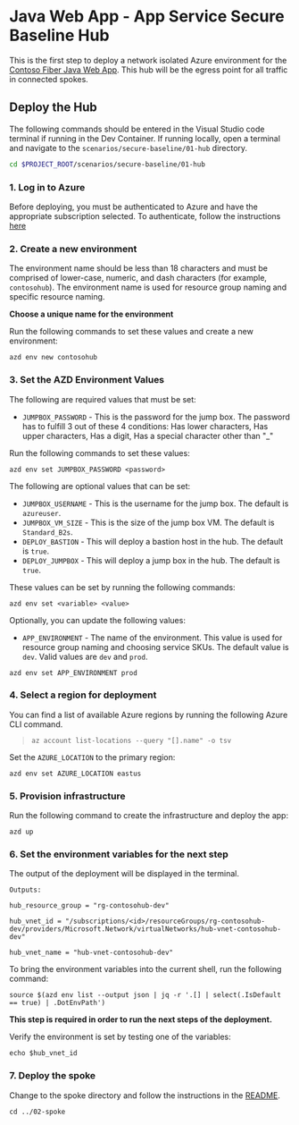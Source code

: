 # Java Web App - App Service Secure Baseline Hub

This is the first step to deploy a network isolated Azure environment for the [Contoso Fiber Java Web App](../README.md).  This hub will be the egress point for all traffic in connected spokes.

## Deploy the Hub

The following commands should be entered in the Visual Studio code terminal if running in the Dev Container.  If running locally, open a terminal and navigate to the `scenarios/secure-baseline/01-hub` directory.

```bash
cd $PROJECT_ROOT/scenarios/secure-baseline/01-hub
```

### 1. Log in to Azure

Before deploying, you must be authenticated to Azure and have the appropriate subscription selected.  To authenticate, follow the instructions [here](../README.md#1-log-in-to-azure)

### 2. Create a new environment

The environment name should be less than 18 characters and must be comprised of lower-case, numeric, and dash characters (for example, `contosohub`).  The environment name is used for resource group naming and specific resource naming. 

**Choose a unique name for the environment**

Run the following commands to set these values and create a new environment:

```shell
azd env new contosohub
```

### 3. Set the AZD Environment Values

The following are required values that must be set:

- `JUMPBOX_PASSWORD` - This is the password for the jump box. The password has to fulfill 3 out of these 4 conditions: Has lower characters, Has upper characters, Has a digit, Has a special character other than "_"

Run the following commands to set these values:

```shell
azd env set JUMPBOX_PASSWORD <password>
```

The following are optional values that can be set:

- `JUMPBOX_USERNAME` - This is the username for the jump box.  The default is `azureuser`.
- `JUMPBOX_VM_SIZE` - This is the size of the jump box VM.  The default is `Standard_B2s`.
- `DEPLOY_BASTION` - This will deploy a bastion host in the hub.  The default is `true`.
- `DEPLOY_JUMPBOX` - This will deploy a jump box in the hub.  The default is `true`.

These values can be set by running the following commands:

```shell
azd env set <variable> <value>
```

Optionally, you can update the following values:

- `APP_ENVIRONMENT` - The name of the environment.  This value is used for resource group naming and choosing service SKUs.  The default value is `dev`. Valid values are `dev` and `prod`.

```shell
azd env set APP_ENVIRONMENT prod
```

### 4. Select a region for deployment

You can find a list of available Azure regions by running the following Azure CLI command.

> ```shell
> az account list-locations --query "[].name" -o tsv
> ```

Set the `AZURE_LOCATION` to the primary region:

```shell
azd env set AZURE_LOCATION eastus
```

### 5. Provision infrastructure

Run the following command to create the infrastructure and deploy the app:

```shell
azd up
```

### 6. Set the environment variables for the next step

The output of the deployment will be displayed in the terminal.

```
Outputs:

hub_resource_group = "rg-contosohub-dev"

hub_vnet_id = "/subscriptions/<id>/resourceGroups/rg-contosohub-dev/providers/Microsoft.Network/virtualNetworks/hub-vnet-contosohub-dev"

hub_vnet_name = "hub-vnet-contosohub-dev"
```

To bring the environment variables into the current shell, run the following command:

```shell
source $(azd env list --output json | jq -r '.[] | select(.IsDefault == true) | .DotEnvPath')
```

**This step is required in order to run the next steps of the deployment.**

Verify the environment is set by testing one of the variables:

```shell
echo $hub_vnet_id
```

### 7. Deploy the spoke

Change to the spoke directory and follow the instructions in the [README](../02-spoke/README.md).

```shell
cd ../02-spoke
```
